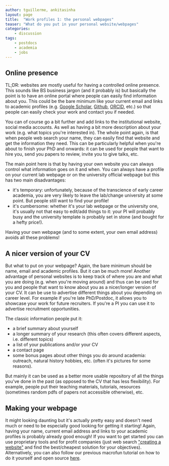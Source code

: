 ```yaml
---
author: tguillerme, ankitasinha
layout: page
title:  "Work profiles 1: the personal webpages"
teaser: "What do you put in your personal website/webpages"
categories:
    - discussion
tags:
    - postdocs
    - academia
    - jobs
---
```


## Online presence

TL;DR: websites are mostly useful for having a controlled online presence.
This sounds like BS business jargon (and it probably is) but basically the point is to have an online portal where people can easily find information about you.
This could be the bare minimum like your current email and links to academic profiles (e.g. [Google Scholar](https://scholar.google.co.uk/), [Github](github.com/), [ORCID](https://orcid.org/), etc.) so that people can easily check your work and contact you if needed.

You can of course go a bit further and add links to the institutional website, social media accounts.
As well as having a bit more description about your work (e.g. what topics you're interested in).
The whole point again, is that when people web search your name, they can easily find that website and get the information they need.
This can be particularly helpful when you're about to finish your PhD and onwards: it can be used for people that want to hire you, send you papers to review, invite you to give talks, etc.

The main point here is that by having your own website you can always control what information goes on it and when.
You can always have a profile on your current lab webpage or on the university official webpage but this has two main disadvantages:
 
 * it's temporary: unfortunately, because of the transcience of early career academia, you are very likely to leave the lab/change university at some point. But people still want to find your profile!
 * it's cumbersome: whether it's your lab webpage or the university one, it's usually not that easy to edit/add things to it: your PI will probably busy and the university template is probably set in stone (and bought for a hefty price!).

Having your own webpage (and to some extent, your own email address) avoids all these problems!

## A nicer version of your CV

But what to put on your webpage? Again, the bare minimum should be name, email and academic profiles.
But it can be much more! Another advantage of personal websites is to keep track of where you are and what you are doing (e.g. when you're moving around) and thus can be used for you and people that want to know about you as a nicer/longer version of your CV.
It can be use to advertise different things about you depending on career level. For example if you're late PhD/Postdoc, it allows you to showcase your work for future recruiters.
If you're a PI you can use it to advertise recruitment opportunities.

The classic information people put it:
 * a brief summary about yourself
 * a longer summary of your research (this often covers different aspects, i.e. different topics)
 * a list of your publications and/or your CV
 * a contact page
 * some bonus pages about other things you do around academia: outreach, natural history hobbies, etc. (often it's pictures for some reasons).

But mainly it can be used as a better more usable repository of all the things you've done in the past (as opposed to the CV that has less flexibility).
For example, people put their teaching materials, tutorials, resources (sometimes random pdfs of papers not accessible otherwise), etc.

## Making your webpage

It might looking daunting but it's actually pretty easy and doesn't need much or need to be especially good looking for getting it starting! Again, having your name, current email address and links to your academic profiles is probably already good enough!
If you want to get started you can use proprietary tools and for profit companies (just web search ["creating a website"](https://www.ecosia.org/search?method=index&q=creating+a+website) and find the best/cheapest solution for your objectives). Alternatively, you can also follow our previous macrofun tutorial on how to do it yourself and open source [here](https://macrofun-sheffield.github.io/session/Personal-websites/).